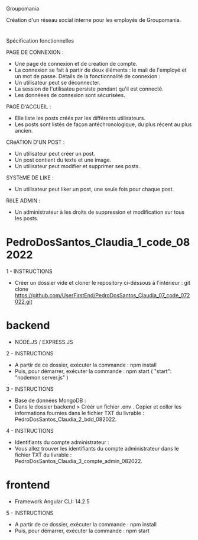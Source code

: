 Groupomania

Création d'un réseau social interne pour les employés de Groupomania.

#

Spécification fonctionnelles

PAGE DE CONNEXION : 
- Une page de connexion et de creation de compte.
- La connexion se fait à partir de deux éléments : le mail de l'employé et un mot de passe.
Détails de la fonctionnalité de connexion :
- Un utilisateur peut se déconnecter.
- La session de l'utilisateu persiste pendant qu'il est connecté.
- Les donnéees de connexion sont sécurisées.

PAGE D'ACCUEIL : 
- Elle liste les posts créés par les différents utilisateurs.
- Les posts sont listés de façon antéchronologique, du plus récent au plus ancien.

CRéATION D'UN POST :
- Un utilisateur peut créer un post.
- Un post contient du texte et une image.
- Un utilisateur peut modifier et supprimer ses posts.

SYSTèME DE LIKE :
- Un utilisateur peut liker un post, une seule fois pour chaque post.

RôLE ADMIN :
- Un administrateur à les droits de suppression et modification sur tous les posts.

#

# PedroDosSantos_Claudia_1_code_082022
1 - INSTRUCTIONS
- Créer un dossier vide et cloner le repository ci-dessous à l'intérieur :
git clone https://github.com/UserFirstEnd/PedroDosSantos_Claudia_07_code_072022.git

# backend

- NODE.JS / EXPRESS.JS

2 - INSTRUCTIONS
- A partir de ce dossier, exécuter la commande : npm install
- Puis, pour démarrer, exécuter la commande : npm start ( "start": "nodemon server.js" )

3 - INSTRUCTIONS
- Base de données MongoDB :
- Dans le dossier backend > Créér un fichier .env . Copier et coller les informations fournies dans le fichier TXT du livrable : PedroDosSantos_Claudia_2_bdd_082022.

4 - INSTRUCTIONS
- Identifiants du compte administrateur :
- Vous allez trouver les identifiants du compte administrateur dans le fichier TXT du livrable : PedroDosSantos_Claudia_3_compte_admin_082022.


# frontend

- Framework Angular CLI: 14.2.5

5 - INSTRUCTIONS
- A partir de ce dossier, exécuter la commande : npm install
- Puis, pour démarrer, exécuter la commande : npm start